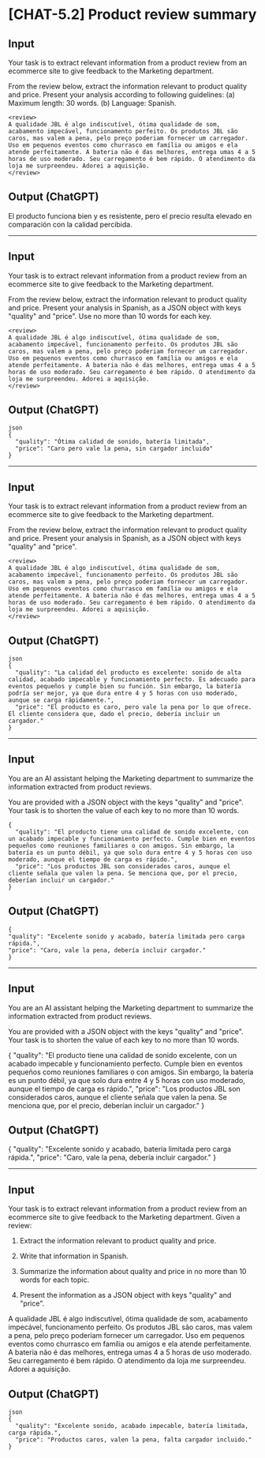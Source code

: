 # [CHAT-5.2] Product review summary

## Input

Your task is to extract relevant information from a product review from an ecommerce site to give feedback to the Marketing department.

From the review below, extract the information relevant to product quality and price. Present your analysis according to following guidelines:
(a) Maximum length: 30 words.
(b) Language: Spanish.

```
<review>
A qualidade JBL é algo indiscutível, ótima qualidade de som, acabamento impecável, funcionamento perfeito. Os produtos JBL são caros, mas valem a pena, pelo preço poderiam fornecer um carregador. Uso em pequenos eventos como churrasco em família ou amigos e ela atende perfeitamente. A bateria não é das melhores, entrega umas 4 a 5 horas de uso moderado. Seu carregamento é bem rápido. O atendimento da loja me surpreendeu. Adorei a aquisição.
</review>
```

## Output (ChatGPT)

El producto funciona bien y es resistente, pero el precio resulta elevado en comparación con la calidad percibida.

---

## Input

Your task is to extract relevant information from a product review from an ecommerce site to give feedback to the Marketing department.

From the review below, extract the information relevant to product quality and price. Present your analysis in Spanish, as a JSON object with keys "quality" and "price". Use no more than 10 words for each key.

```
<review>
A qualidade JBL é algo indiscutível, ótima qualidade de som, acabamento impecável, funcionamento perfeito. Os produtos JBL são caros, mas valem a pena, pelo preço poderiam fornecer um carregador. Uso em pequenos eventos como churrasco em família ou amigos e ela atende perfeitamente. A bateria não é das melhores, entrega umas 4 a 5 horas de uso moderado. Seu carregamento é bem rápido. O atendimento da loja me surpreendeu. Adorei a aquisição.
</review>
```

## Output (ChatGPT)

```
json
{
  "quality": "Ótima calidad de sonido, batería limitada",
  "price": "Caro pero vale la pena, sin cargador incluido"
}
```
---

## Input

Your task is to extract relevant information from a product review from an ecommerce site to give feedback to the Marketing department.

From the review below, extract the information relevant to product quality and price. Present your analysis in Spanish, as a JSON object with keys "quality" and "price". 

```
<review>
A qualidade JBL é algo indiscutível, ótima qualidade de som, acabamento impecável, funcionamento perfeito. Os produtos JBL são caros, mas valem a pena, pelo preço poderiam fornecer um carregador. Uso em pequenos eventos como churrasco em família ou amigos e ela atende perfeitamente. A bateria não é das melhores, entrega umas 4 a 5 horas de uso moderado. Seu carregamento é bem rápido. O atendimento da loja me surpreendeu. Adorei a aquisição.
</review>
```

## Output (ChatGPT)

```
json
{
  "quality": "La calidad del producto es excelente: sonido de alta calidad, acabado impecable y funcionamiento perfecto. Es adecuado para eventos pequeños y cumple bien su función. Sin embargo, la batería podría ser mejor, ya que dura entre 4 y 5 horas con uso moderado, aunque se carga rápidamente.",
  "price": "El producto es caro, pero vale la pena por lo que ofrece. El cliente considera que, dado el precio, debería incluir un cargador."
}
```
---

## Input

You are an AI assistant helping the Marketing department to summarize the information extracted from product reviews.

You are provided with a JSON object with the keys "quality" and "price". Your task is to shorten the value of each key to no more than 10 words.

```
{
  "quality": "El producto tiene una calidad de sonido excelente, con un acabado impecable y funcionamiento perfecto. Cumple bien en eventos pequeños como reuniones familiares o con amigos. Sin embargo, la batería es un punto débil, ya que solo dura entre 4 y 5 horas con uso moderado, aunque el tiempo de carga es rápido.",
  "price": "Los productos JBL son considerados caros, aunque el cliente señala que valen la pena. Se menciona que, por el precio, deberían incluir un cargador."
}
```

## Output (ChatGPT)

```
{
"quality": "Excelente sonido y acabado, batería limitada pero carga rápida.",
"price": "Caro, vale la pena, debería incluir cargador."
}
```
---

## Input

You are an AI assistant helping the Marketing department to summarize the information extracted from product reviews.

You are provided with a JSON object with the keys "quality" and "price". Your task is to shorten the value of each key to no more than 10 words.

{
  "quality": "El producto tiene una calidad de sonido excelente, con un acabado impecable y funcionamiento perfecto. Cumple bien en eventos pequeños como reuniones familiares o con amigos. Sin embargo, la batería es un punto débil, ya que solo dura entre 4 y 5 horas con uso moderado, aunque el tiempo de carga es rápido.",
  "price": "Los productos JBL son considerados caros, aunque el cliente señala que valen la pena. Se menciona que, por el precio, deberían incluir un cargador."
}

## Output (ChatGPT)

{
"quality": "Excelente sonido y acabado, batería limitada pero carga rápida.",
"price": "Caro, vale la pena, debería incluir cargador."
}

---

## Input

Your task is to extract relevant information from a product review from an ecommerce site to give feedback to the Marketing department.
Given a review:

1. Extract the information relevant to product quality and price. 

2. Write that information in Spanish.

3. Summarize the information about quality and price in no more than 10 words for each topic.

4. Present the information as a JSON object with keys "quality" and "price". 

<review>
A qualidade JBL é algo indiscutível, ótima qualidade de som, acabamento impecável, funcionamento perfeito. Os produtos JBL são caros, mas valem a pena, pelo preço poderiam fornecer um carregador. Uso em pequenos eventos como churrasco em família ou amigos e ela atende perfeitamente. A bateria não é das melhores, entrega umas 4 a 5 horas de uso moderado. Seu carregamento é bem rápido. O atendimento da loja me surpreendeu. Adorei a aquisição.
</review>

## Output (ChatGPT)

```
json
{
  "quality": "Excelente sonido, acabado impecable, batería limitada, carga rápida.",
  "price": "Productos caros, valen la pena, falta cargador incluido."
}
```
